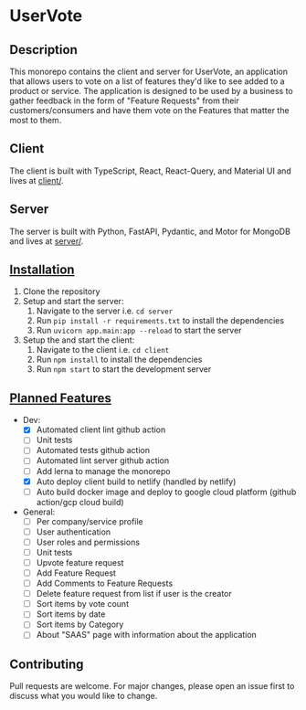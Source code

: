 # UserVote

## Description

This monorepo contains the client and server for UserVote, an application that allows users to vote on a list of features they'd like to see added to a product or service. The application is designed to be used by a business to gather feedback in the form of "Feature Requests" from their customers/consumers and have them vote on the Features that matter the most to them.

## Client

The client is built with TypeScript, React, React-Query, and Material UI and lives at [client/](/client).

## Server

The server is built with Python, FastAPI, Pydantic, and Motor for MongoDB and lives at [server/](/server).

## [Installation](#installation)

1. Clone the repository
1. Setup and start the server:
   1. Navigate to the server i.e. `cd server`
   1. Run `pip install -r requirements.txt` to install the dependencies
   1. Run `uvicorn app.main:app --reload` to start the server
1. Setup the and start the client:
   1. Navigate to the client i.e. `cd client`
   1. Run `npm install` to install the dependencies
   1. Run `npm start` to start the development server

## [Planned Features](#planned-features)

- Dev:
  - [x] Automated client lint github action
  - [ ] Unit tests
  - [ ] Automated tests github action
  - [ ] Automated lint server github action
  - [ ] Add lerna to manage the monorepo
  - [x] Auto deploy client build to netlify (handled by netlify)
  - [ ] Auto build docker image and deploy to google cloud platform (github action/gcp cloud build)
- General:
  - [ ] Per company/service profile
  - [ ] User authentication
  - [ ] User roles and permissions
  - [ ] Unit tests
  - [ ] Upvote feature request
  - [ ] Add Feature Request
  - [ ] Add Comments to Feature Requests
  - [ ] Delete feature request from list if user is the creator
  - [ ] Sort items by vote count
  - [ ] Sort items by date
  - [ ] Sort items by Category
  - [ ] About "SAAS" page with information about the application

## Contributing

Pull requests are welcome. For major changes, please open an issue first to discuss what you would like to change.
